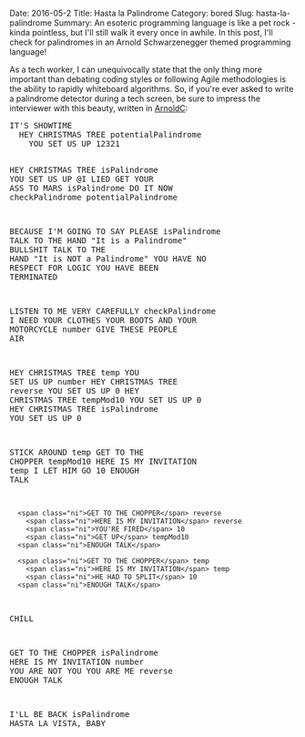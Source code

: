 Date: 2016-05-2
Title: Hasta la Palindrome
Category: bored
Slug: hasta-la-palindrome
Summary: An esoteric programming language is like a pet rock - kinda pointless, but I'll still walk it every once in awhile. In this post, I'll check for palindromes in an Arnold Schwarzenegger themed programming language!
 
As a tech worker, I can unequivocally state that the only thing more important than debating coding 
styles or following Agile methodologies is the ability to rapidly whiteboard algorithms. So, if
you're ever asked to write a palindrome detector during a tech screen, be sure to impress 
the interviewer with this beauty, written in <a href=http://lhartikk.github.io/ArnoldC/>ArnoldC</a>:

<div class="highlight">
<pre>
<span class="k">IT'S SHOWTIME</span>
  <span class="ni">HEY CHRISTMAS TREE</span> potentialPalindrome
    <span class="ni">YOU SET US UP</span> 12321

  <span class="ni">HEY CHRISTMAS TREE</span> isPalindrome
    <span class="ni">YOU SET US UP</span> @I LIED
  <span class="ni">GET YOUR ASS TO MARS</span> isPalindrome
  <span class="ni">DO IT NOW</span> checkPalindrome potentialPalindrome

  <span class="nn">BECAUSE I'M GOING TO SAY PLEASE</span> isPalindrome
      <span class="ni">TALK TO THE HAND</span> "It is a Palindrome"
  <span class="nn">BULLSHIT</span>
      <span class="ni">TALK TO THE HAND</span> "It is NOT a Palindrome"
  <span class="nn">YOU HAVE NO RESPECT FOR LOGIC</span>
<span class="k">YOU HAVE BEEN TERMINATED</span>

<span class="k">LISTEN TO ME VERY CAREFULLY</span> checkPalindrome
  <span class="k">I NEED YOUR CLOTHES YOUR BOOTS AND YOUR MOTORCYCLE</span> number
  <span class="k">GIVE THESE PEOPLE AIR</span>

  <span class="ni">HEY CHRISTMAS TREE</span> temp
    <span class="ni">YOU SET US UP</span> number
  <span class="ni">HEY CHRISTMAS TREE</span> reverse
    <span class="ni">YOU SET US UP</span> 0
  <span class="ni">HEY CHRISTMAS TREE</span> tempMod10
    <span class="ni">YOU SET US UP</span> 0
  <span class="ni">HEY CHRISTMAS TREE</span> isPalindrome
    <span class="ni">YOU SET US UP</span> 0

  <span class="nn">STICK AROUND</span> temp
      <span class="ni">GET TO THE CHOPPER</span> tempMod10
        <span class="ni">HERE IS MY INVITATION</span> temp
        <span class="ni">I LET HIM GO</span> 10
      <span class="ni">ENOUGH TALK</span>

      <span class="ni">GET TO THE CHOPPER</span> reverse
        <span class="ni">HERE IS MY INVITATION</span> reverse
        <span class="ni">YOU'RE FIRED</span> 10
        <span class="ni">GET UP</span> tempMod10
      <span class="ni">ENOUGH TALK</span>

      <span class="ni">GET TO THE CHOPPER</span> temp
        <span class="ni">HERE IS MY INVITATION</span> temp
        <span class="ni">HE HAD TO SPLIT</span> 10
      <span class="ni">ENOUGH TALK</span>
  <span class="nn">CHILL</span>

  <span class="ni">GET TO THE CHOPPER</span> isPalindrome
    <span class="ni">HERE IS MY INVITATION</span> number
    <span class="ni">YOU ARE NOT YOU YOU ARE ME</span> reverse
  <span class="ni">ENOUGH TALK</span>

  <span class="ni">I'LL BE BACK</span> isPalindrome
<span class="k">HASTA LA VISTA, BABY</span>
</pre>
</div>
